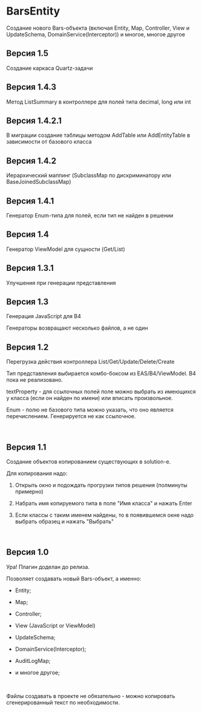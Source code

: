# BarsEntity
Создание нового Bars-объекта (включая Entity, Map, Controller, View и UpdateSchema, DomainService(Interceptor)) и многое, многое другое


Версия 1.5
----------

Создание каркаса Quartz-задачи


Версия 1.4.3
----------

Метод ListSummary в контроллере для полей типа decimal, long или int


Версия 1.4.2.1
----------

В миграции создание таблицы методом AddTable или AddEntityTable в зависимости от базового класса


Версия 1.4.2
----------

Иерархический маппинг (SubclassMap по дискриминатору или BaseJoinedSubclassMap)


Версия 1.4.1
----------

Генератор Enum-типа для полей, если тип не найден в решении


Версия 1.4
----------

Генератор ViewModel для сущности (Get/List)


Версия 1.3.1
----------

Улучшения при генерации представления


Версия 1.3
----------

Генерация JavaScript для B4

Генераторы возвращают несколько файлов, а не один

Версия 1.2
----------

Перегрузка действия контроллера List/Get/Update/Delete/Create

Тип представления выбирается комбо-боксом из EAS/B4/ViewModel. B4 пока не
реализовано.

textProperty - для ссылочных полей поле можно выбрать из имеющихся у класса
(если он найден по имени) или вписать произвольное.

Enum - полю не базового типа можно указать, что оно является перечислением.
Генерируется не как ссылочное.

 

Версия 1.1
----------

Создание объектов копированием существующих в solution-е.

Для копирования надо:

1.  Открыть окно и подождать прогрузки типов решения (полминуты примерно)

2.  Набрать имя копируемого типа в поле "Имя класса" и нажать Enter

3.  Если классы с таким именем найдены, то в появившемся окне надо выбрать
    образец и нажать "Выбрать"

 

Версия 1.0
----------

Ура! Плагин доделан до релиза.

Позволяет создавать новый Bars-объект, а именно:

-   Entity;

-   Map;

-   Controller;

-   View (JavaScript or ViewModel)

-   UpdateSchema;

-   DomainService(Interceptor);

-   AuditLogMap;

-   и многое другое;

 

Файлы создавать в проекте не обязательно - можно копировать сгенерированный
текст по необходимости.